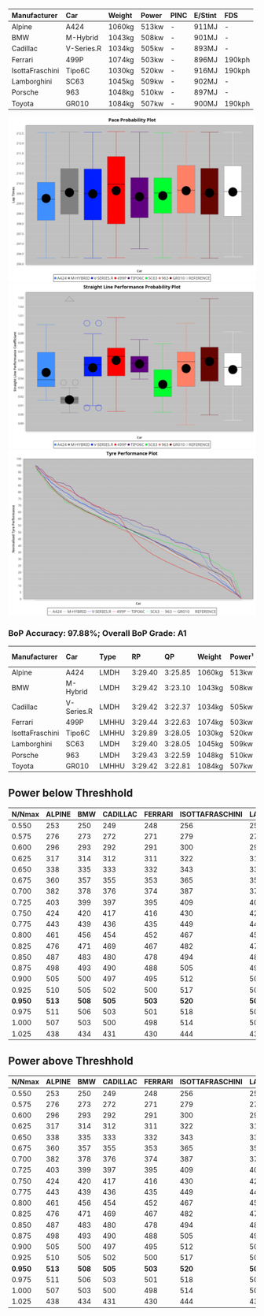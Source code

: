 |Manufacturer|Car|Weight|Power|PINC|E/Stint|FDS|
|:-|:-|:-|:-|:-|:-|:-|
|Alpine|A424|1060kg|513kw|-|911MJ|-|
|BMW|M-Hybrid|1043kg|508kw|-|901MJ|-|
|Cadillac|V-Series.R|1034kg|505kw|-|893MJ|-|
|Ferrari|499P|1074kg|503kw|-|896MJ|190kph|
|IsottaFraschini|Tipo6C|1030kg|520kw|-|916MJ|190kph|
|Lamborghini|SC63|1045kg|509kw|-|902MJ|-|
|Porsche|963|1048kg|510kw|-|897MJ|-|
|Toyota|GR010|1084kg|507kw|-|900MJ|190kph|

![PACECHART](./IMG/CUSTOM.png)
![STRAIGHTLINEPERFORMANCECHART](./IMG/CUSTOM_sp.png)
![TYREPERFORMANCECHART](./IMG/CUSTOM_tw.png)

### BoP Accuracy: 97.88%; Overall BoP Grade: A1
|Manufacturer|Car|Type|RP|QP|Weight|Power¹|Threshhold|PINC|Power²|E/Stint|AVG Vmax|FDS|RDLC|L/Stint|BOP-Grade|ModelAccuracy|ModelPoints|Match%|
|:-|:-|:-|:-|:-|:-|:-|:-|:-|:-|:-|:-|:-|:-|:-|:-|:-|:-|:-|
|Alpine|A424|LMDH|3:29.40|3:25.85|1060kg|513kw|210.0kph|-|513kw|911MJ|329.57kph|-|1.00|12|~A1|80.53%|517|100.00%|
|BMW|M-Hybrid|LMDH|3:29.42|3:23.10|1043kg|508kw|210.0kph|-|508kw|901MJ|325.72kph|-|1.02|12|~A1|96.62%|1656|100.00%|
|Cadillac|V-Series.R|LMDH|3:29.42|3:22.37|1034kg|505kw|210.0kph|-|505kw|893MJ|330.35kph|-|1.03|12|~A1|90.68%|2081|100.00%|
|Ferrari|499P|LMHHU|3:29.44|3:22.63|1074kg|503kw|210.0kph|-|503kw|896MJ|330.55kph|190kph|1.02|12|~A1|94.63%|2574|100.00%|
|IsottaFraschini|Tipo6C|LMHHU|3:29.89|3:28.05|1030kg|520kw|210.0kph|-|520kw|916MJ|332.96kph|190kph|1.08|12|+B2|66.67%|96|83.82%|
|Lamborghini|SC63|LMDH|3:29.40|3:28.05|1045kg|509kw|210.0kph|-|509kw|902MJ|327.52kph|-|1.05|12|~A1|92.15%|399|99.21%|
|Porsche|963|LMDH|3:29.43|3:22.59|1048kg|510kw|210.0kph|-|510kw|897MJ|330.57kph|-|1.01|12|~A1|95.67%|5902|100.00%|
|Toyota|GR010|LMHHU|3:29.42|3:22.81|1084kg|507kw|210.0kph|-|507kw|900MJ|330.28kph|190kph|1.00|12|~A1|91.69%|3310|100.00%|

## Power below Threshhold
|N/Nmax|ALPINE|BMW|CADILLAC|FERRARI|ISOTTAFRASCHINI|LAMBORGHINI|PORSCHE|TOYOTA|
|:-|:-|:-|:-|:-|:-|:-|:-|:-|
|0.550|253|250|249|248|256|251|251|250|
|0.575|276|273|272|271|279|274|274|273|
|0.600|296|293|292|291|300|294|295|293|
|0.625|317|314|312|311|322|315|316|314|
|0.650|338|335|333|332|343|336|337|335|
|0.675|360|357|355|353|365|357|358|356|
|0.700|382|378|376|374|387|379|380|377|
|0.725|403|399|397|395|409|400|401|399|
|0.750|424|420|417|416|430|421|422|419|
|0.775|443|439|436|435|449|440|441|438|
|0.800|461|456|454|452|467|457|458|455|
|0.825|476|471|469|467|482|472|473|470|
|0.850|487|483|480|478|494|484|485|482|
|0.875|498|493|490|488|505|494|495|492|
|0.900|505|500|497|495|512|501|502|499|
|0.925|510|505|502|500|517|506|507|504|
|**0.950**|**513**|**508**|**505**|**503**|**520**|**509**|**510**|**507**|
|0.975|511|506|503|501|518|507|508|505|
|1.000|507|503|500|498|514|504|505|502|
|1.025|438|434|431|430|444|435|436|433|

## Power above Threshhold
|N/Nmax|ALPINE|BMW|CADILLAC|FERRARI|ISOTTAFRASCHINI|LAMBORGHINI|PORSCHE|TOYOTA|
|:-|:-|:-|:-|:-|:-|:-|:-|:-|
|0.550|253|250|249|248|256|251|251|250|
|0.575|276|273|272|271|279|274|274|273|
|0.600|296|293|292|291|300|294|295|293|
|0.625|317|314|312|311|322|315|316|314|
|0.650|338|335|333|332|343|336|337|335|
|0.675|360|357|355|353|365|357|358|356|
|0.700|382|378|376|374|387|379|380|377|
|0.725|403|399|397|395|409|400|401|399|
|0.750|424|420|417|416|430|421|422|419|
|0.775|443|439|436|435|449|440|441|438|
|0.800|461|456|454|452|467|457|458|455|
|0.825|476|471|469|467|482|472|473|470|
|0.850|487|483|480|478|494|484|485|482|
|0.875|498|493|490|488|505|494|495|492|
|0.900|505|500|497|495|512|501|502|499|
|0.925|510|505|502|500|517|506|507|504|
|**0.950**|**513**|**508**|**505**|**503**|**520**|**509**|**510**|**507**|
|0.975|511|506|503|501|518|507|508|505|
|1.000|507|503|500|498|514|504|505|502|
|1.025|438|434|431|430|444|435|436|433|
